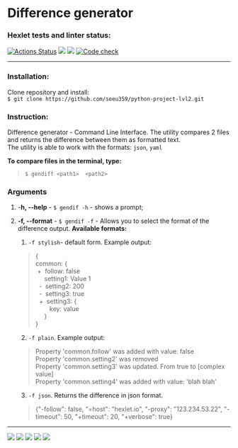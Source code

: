 # Difference generator

### Hexlet tests and linter status:



[![Actions Status](https://github.com/seeu359/python-project-lvl2/workflows/hexlet-check/badge.svg)](https://github.com/seeu359/python-project-lvl2/actions)
<a href="https://codeclimate.com/github/seeu359/python-project-lvl2/maintainability"><img src="https://api.codeclimate.com/v1/badges/592c10dfa0e8e72e5fea/maintainability" /></a>
<a href="https://codeclimate.com/github/seeu359/python-project-lvl2/test_coverage"><img src="https://api.codeclimate.com/v1/badges/592c10dfa0e8e72e5fea/test_coverage" /></a>
[![Code check](https://github.com/seeu359/python-project-lvl2/actions/workflows/lint_and_pytest_checks.yml/badge.svg)](https://github.com/seeu359/python-project-lvl2/actions/workflows/lint_and_pytest_checks.yml)

---
### Installation: 

Clone repository and install:  
``$ git clone https://github.com/seeu359/python-project-lvl2.git``

### Instruction:
Difference generator - Command Line Interface. The utility compares 2 files and 
returns the difference between them as formatted text.  
The utility is able to work with the formats: ```json```, ```yaml```


**To compare files in the terminal, type:**  
>```$ gendiff <path1>  <path2>```

### Arguments

1. -**h, --help** - ```$ gendif -h``` - shows a prompt;
2. **-f, --format** - ```$ gendif -f``` - Allows you to select the format of the 
difference output. **Available formats:**
  
   1. `-f stylish`- default form. Example output:
  
   >{  
     common: {  
 +  follow: false  
     setting1: Value 1  
  -  setting2: 200  
  -  setting3: true  
  +  setting3: {   
        key: value  
     }  
}
    2. `-f plain`. Example output:  
  
    > Property 'common.follow' was added with value: false  
Property 'common.setting2' was removed  
Property 'common.setting3' was updated. From true to [complex value]  
Property 'common.setting4' was added with value: 'blah blah'
    3. `-f json`. Returns the difference in json format.
  
    >{"-follow": false, "=host": "hexlet.io", "-proxy": "123.234.53.22", "-timeout": 50, "+timeout": 20, "+verbose": true}
---
        









<a href="https://asciinema.org/a/511274" target="_blank"><img src="https://asciinema.org/a/511274.svg" /></a>
<a href="https://asciinema.org/a/511276" target="_blank"><img src="https://asciinema.org/a/511276.svg" /></a>
<a href="https://asciinema.org/a/512623" target="_blank"><img src="https://asciinema.org/a/512623.svg" /></a>
<a href="https://asciinema.org/a/514463" target="_blank"><img src="https://asciinema.org/a/514463.svg" /></a>
<a href="https://asciinema.org/a/514465" target="_blank"><img src="https://asciinema.org/a/514465.svg" /></a>